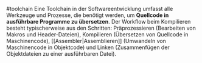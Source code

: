 #toolchain 
Eine Toolchain in der Softwareentwicklung umfasst alle Werkzeuge und Prozesse, die benötigt werden, um **Quellcode in ausführbare Programme zu übersetzen**. Der Workflow beim Kompilieren besteht typischerweise aus den Schritten: Präprozessieren (Bearbeiten von Makros und Header-Dateien), Kompilieren (Übersetzen von Quellcode in Maschinencode), [[Assembler|Assemblieren]] (Umwandeln von Maschinencode in Objektcode) und Linken (Zusammenfügen der Objektdateien zu einer ausführbaren Datei).